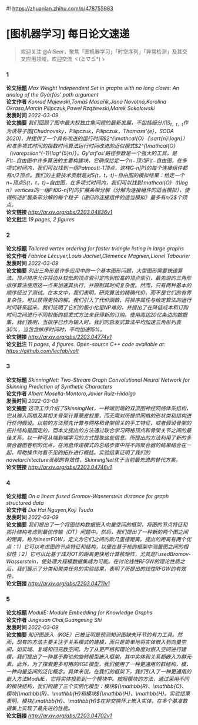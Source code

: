 #! https://zhuanlan.zhihu.com/p/478755983

[图机器学习] 每日论文速递
==============
> 欢迎关注 @AISeer，聚焦「图机器学习」「时空序列」「异常检测」及其交叉应用领域，欢迎交流 ヾ(≧∇≦*)ゝ
### 1
  
**论文标题** *Max Weight Independent Set in graphs with no long claws: An analog of
  the Gyárfás' path argument*  
**论文作者** *Konrad Majewski,Tomáš Masařík,Jana Novotná,Karolina Okrasa,Marcin Pilipczuk,Paweł Rzążewski,Marek Sokołowski*  
**发表时间** *2022-03-09*  
**论文摘要** *我们回顾了图中最大权独立集问题的最新发展，不包括细分爪$S_{t，t，t}$作为诱导子图[Chudnovsky，Pilipczuk，Pilipczuk，Thomass\'{e}，SODA 
2020]，并提供了一个具有改进的运行时间$2^{\mathcal{O}（\sqrt{n}\logn}）和准多项式时间的指数时间算法运行时间改进的近似模式$2^{\mathcal{O}（\varepsilon^{-1}\log^{5}n）}$。Gy'arf'as'路径参数是一个强大的工具，是$P\t$-自由图中许多算法的主要构建块，它确保给定一个$n$-顶点$P\t$-自由图，在多项式时间内，我们可以找到一组$P$atmost$t-1$顶点，这样$G-n[P]$的每个连接组件都有$n/2$顶点。我们的主要技术贡献是对$S{t，t，t}$-自由图的模拟结果：给定一个$n$-顶点$S{t，t，t}$-自由图，在多项式时间内，我们可以找到$\mathcal{O}（t\log
 n）$vertices的一组$P$和$G-n[P]$的扩展条带分解（分解为连接组件的适当模拟），使得所述扩展条带分解的每个粒子（递归的连接组件的适当模拟）最多有$n/2$个顶点。*  
**论文链接** *http://arxiv.org/abs/2203.04836v1*  
**论文批注** *19 pages, 2 figures*
### 2
  
**论文标题** *Tailored vertex ordering for faster triangle listing in large graphs*  
**论文作者** *Fabrice Lécuyer,Louis Jachiet,Clémence Magnien,Lionel Tabourier*  
**发表时间** *2022-03-09*  
**论文摘要** *列出三角形是许多应用中的一个基本图形问题，大型图形需要快速算法。顶点排序允许将边从较低的顶点索引定向到较高的顶点索引，最先进的三角形排序算法使用这一点来加速其执行，并限制其时间复杂度。然而，只有两种基本的顺序经过了测试。在本文中，我们表明，研究算法的精确代价，而不是它们的有界复杂性，可以获得更快的解。我们引入了代价函数，将排序属性与给定算法的运行时间联系起来。我们证明了它们的极小化是NP难的，并提出了在降低成本和订购时间之间进行不同权衡的启发式方法来获得新的订购。使用高达20亿条边的数据集，我们表明，当排序已作为输入时，我们的启发式算法平均加速三角形列表30%，当包含排序时间时，平均加速15%。*  
**论文链接** *http://arxiv.org/abs/2203.04774v1*  
**论文批注** *11 pages, 4 figures. Open-source C++ code available at:
  https://github.com/lecfab/volt*
### 3
  
**论文标题** *SkinningNet: Two-Stream Graph Convolutional Neural Network for Skinning
  Prediction of Synthetic Characters*  
**论文作者** *Albert Mosella-Montoro,Javier Ruiz-Hidalgo*  
**发表时间** *2022-03-09*  
**论文摘要** *这项工作介绍了SkinningNet，一种端到端的双流图神经网络体系结构，它从输入网格及其相关骨架计算蒙皮权重，而无需对所提供网格的形状类和结构进行任何假设。以前的方法预先计算与网格和骨架相关的手工特征，或者假设骨架的拓扑结构是固定的，而本文提出的方法通过联合学习网格顶点和骨架关节之间的最佳关系，以一种可从端到端学习的方式提取这些信息。所提出的方法利用了新的多聚合器图卷积的优点，在消息传递模式的总结步骤中将不同聚合器的结果结合在一起，帮助操作对看不见的拓扑进行概括。实验结果证明了我们的novelarchitecture贡献的有效性，SkinningNet优于当前最先进的替代方案。*  
**论文链接** *http://arxiv.org/abs/2203.04746v1*
### 4
  
**论文标题** *On a linear fused Gromov-Wasserstein distance for graph structured data*  
**论文作者** *Dai Hai Nguyen,Koji Tsuda*  
**发表时间** *2022-03-09*  
**论文摘要** *我们提出了一个将图结构数据嵌入向量空间的框架，将图的节点特征和拓扑结构考虑到最优传输（OT）问题中。然后，我们提出了一种新的两个图之间的距离，称为linearFGW，定义为它们之间的欧几里德距离。提出的距离有两个优点：1）它可以考虑图的节点特征和结构，以便在基于核的框架中测量图之间的相似性；2）它可以比基于成对OT的距离更快地计算核矩阵，尤其是FusedBromov-
Wasserstein，使处理大规模数据集成为可能。在讨论线性RFGW的理论性质之后，我们展示了分类和聚类任务的实验结果，表明了所提出的线性RFGW的有效性。*  
**论文链接** *http://arxiv.org/abs/2203.04711v1*
### 5
  
**论文标题** *ModulE: Module Embedding for Knowledge Graphs*  
**论文作者** *Jingxuan Chai,Guangming Shi*  
**发表时间** *2022-03-09*  
**论文摘要** *知识图嵌入（KGE）已被证明是预测知识图缺失环节的有力工具。然而，现有的方法主要关注于关系模式的建模，而只是简单地将实体嵌入到向量空间，如实域、复域和四元数空间。为了从更严格和理论的角度对嵌入空间进行建模，我们提出了一种基于群论的旋转模型嵌入框架，其中实体和关系都嵌入为群元素。此外，为了探索更多可用的KGE模型，我们使用了一种更通用的群结构，模，一种向量空间的泛化概念。具体来说，在我们的框架下，我们引入了一种更通用的嵌入方法ModulE，它将实体投影到一个模块中。按照模块的方法，通过采用不同的模块结构，我们构建了三个实例化模型：模块${\mathbb{R}、\mathbb{C}$、模块${\mathbb{R}、\mathbb{H}和模块${\mathbb{H}、\mathbb{H}$。实验结果表明，模块${\mathbb{H}、\mathbb{H}$在非交换环上嵌入实体，在多个基准数据集上实现了最先进的性能。*  
**论文链接** *http://arxiv.org/abs/2203.04702v1*
